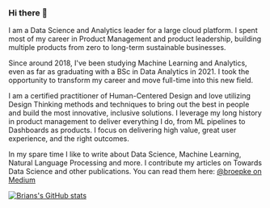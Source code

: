 ### Hi there 👋

I am a Data Science and Analytics leader for a large cloud platform. I spent most of my career in Product Management and product leadership, building multiple products from zero to long-term sustainable businesses.

Since around 2018, I've been studying Machine Learning and Analytics, even as far as graduating with a BSc in Data Analytics in 2021. I took the opportunity to transform my career and move full-time into this new field.

I am a certified practitioner of Human-Centered Design and love utilizing Design Thinking methods and techniques to bring out the best in people and build the most innovative, inclusive solutions. I leverage my long history in product management to deliver everything I do, from ML pipelines to Dashboards as products. I focus on delivering high value, great user experience, and the right outcomes.

In my spare time I like to write about Data Science, Machine Learning, Natural Language Processing and more.  I contribute my articles on Towards Data Science and other publications.  You can read them here: [@broepke on Medium](https://medium.com/@broepke)

[![Brians's GitHub stats](https://github-readme-stats.vercel.app/api?username=broepke&show_icons=true)](https://github.com/anuraghazra/github-readme-stats)

<!--
**broepke/broepke** is a ✨ _special_ ✨ repository because its `README.md` (this file) appears on your GitHub profile.

Here are some ideas to get you started:

- 🔭 I’m currently working on ...
- 🌱 I’m currently learning ...
- 👯 I’m looking to collaborate on ...
- 🤔 I’m looking for help with ...
- 💬 Ask me about ...
- 📫 How to reach me: ...
- 😄 Pronouns: ...
- ⚡ Fun fact: ...
-->
